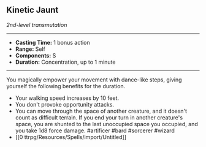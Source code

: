 ## Kinetic Jaunt
*2nd-level transmutation*
___
- **Casting Time:** 1 bonus action
- **Range:** Self
- **Components:** S
- **Duration:** Concentration, up to 1 minute
---
You magically empower your movement with dance-like steps, giving yourself the following benefits for the duration.

- Your walking speed increases by 10 feet.
- You don't provoke opportunity attacks.
- You can move through the space of another creature, and it doesn't count as difficult terrain. If you end your turn in another creature's space, you are shunted to the last unoccupied space you occupied, and you take 1d8 force damage.
#artificer #bard #sorcerer #wizard
- [[0 ttrpg/Resources/Spells/import/Untitled]]